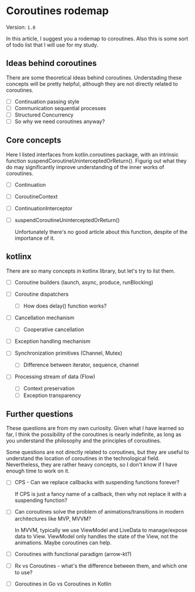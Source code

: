 # Coroutines rodemap

Version: `1.0`

In this article, I suggest you a rodemap to coroutines. Also this is some sort of todo list that I will use for my study.

## Ideas behind coroutines

There are some theoretical ideas behind coroutines. Understading these concepts will be pretty helpful, although they are not directly related to coroutines.

- [ ] Continuation passing style
- [ ] Communication sequential processes
- [ ] Structured Concurrency
- [ ] So why we need coroutines anyway?

## Core concepts

Here I listed interfaces from kotlin.coroutines package, with an intrinsic function suspendCoroutineUninterceptedOrReturn().
Figurig out what they do may significantly improve understanding of the inner works of coroutines.

- [ ] Continuation
- [ ] CoroutineContext
- [ ] ContinuationInterceptor
- [ ] suspendCoroutineUninterceptedOrReturn()

  Unfortunately there's no good article about this function, despite of the importance of it.

## kotlinx

There are so many concepts in kotlinx library, but let's try to list them.

- [ ] Coroutine builders (launch, async, produce, runBlocking)
- [ ] Coroutine dispatchers

  - [ ] How does delay() function works?

- [ ] Cancellation mechanism

  - [ ] Cooperative cancellation

- [ ] Exception handling mechanism
- [ ] Synchronization primitives (Channel, Mutex)

  - [ ] Difference between iterator, sequence, channel

- [ ] Processing stream of data (Flow)

  - [ ] Context preservation
  - [ ] Exception transparency

## Further questions

These questions are from my own curiosity. Given what I have learned so far, I think the possibility of the coroutines is nearly indefinite, as long as you understand the philosophy and the principles of coroutines.

Some questions are not directly related to coroutines, but they are useful to understand the location of coroutines in the technological field. Nevertheless, they are rather heavy concepts, so I don't know if I have enough time to work on it.

- [ ] CPS - Can we replace callbacks with suspending functions forever?

  If CPS is just a fancy name of a callback, then why not replace it with a suspending function?

- [ ] Can coroutines solve the problem of animations/transitions in modern architectures like MVP, MVVM?

  In MVVM, typically we use ViewModel and LiveData to manage/expose data to View. ViewModel only handles the state of the View, not the animations. Maybe coroutines can help.

- [ ] Coroutines with functional paradigm (arrow-kt?)
- [ ] Rx vs Coroutines - what's the difference between them, and which one to use?
- [ ] Goroutines in Go vs Coroutines in Kotlin
